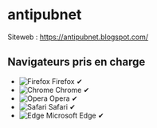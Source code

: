 # antipubnet
Siteweb : https://antipubnet.blogspot.com/

## Navigateurs pris en charge
* ![Firefox](https://raw.githubusercontent.com/reek/anti-adblock-killer/gh-pages/images/firefox.png) Firefox &#10004;
* ![Chrome](https://raw.githubusercontent.com/reek/anti-adblock-killer/gh-pages/images/chrome.png) Chrome &#10004;
* ![Opera](https://raw.githubusercontent.com/reek/anti-adblock-killer/gh-pages/images/opera.png) Opera &#10004;
* ![Safari](https://raw.githubusercontent.com/reek/anti-adblock-killer/gh-pages/images/safari.png) Safari &#10004;
* ![Edge](https://raw.githubusercontent.com/reek/anti-adblock-killer/gh-pages/images/msedge.png) Microsoft Edge &#10004;
